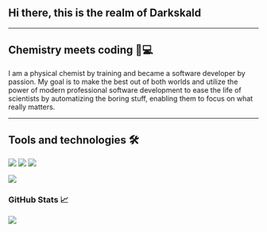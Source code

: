 ## Hi there, this is the realm of **Darkskald**

<!--
**Darkskald/Darkskald** is a ✨ _special_ ✨ repository because its `README.md` (this file) appears on your GitHub profile.

Here are some ideas to get you started:

- 🔭 I’m currently working on ...
- 🌱 I’m currently learning ...
- 👯 I’m looking to collaborate on ...
- 🤔 I’m looking for help with ...
- 💬 Ask me about ...
- 📫 How to reach me: ...
- 😄 Pronouns: ...
- ⚡ Fun fact: ...
-->

---
## Chemistry meets coding 🧪💻

I am a physical chemist by training and became a software developer by passion. My goal is to make the best out of both worlds and utilize the power of modern professional software development to ease the life of scientists by automatizing the boring stuff, enabling them to focus on what really matters.

---
## Tools and technologies 🛠️

![](https://img.shields.io/badge/Code-Python-informational?style=flat&logo=python&logoColor=white&color=2bbc8a)
![](https://img.shields.io/badge/Code-Kotlin-informational?style=flat&logo=kotlin&logoColor=white&color=2bbc8a)
![](https://img.shields.io/badge/Code-Golang-informational?style=flat&logo=go&logoColor=white&color=2bbc8a)

![](https://img.shields.io/badge/latex%20-%23008080.svg?&style=for-the-badge&logo=latex&logoColor=white")

### GitHub Stats &#x1f4c8;

<img align=center src="https://github-readme-stats.vercel.app/api/top-langs/?username=Darkskald&hide=Jupyter Notebook&theme=nord&line_height=27" />
